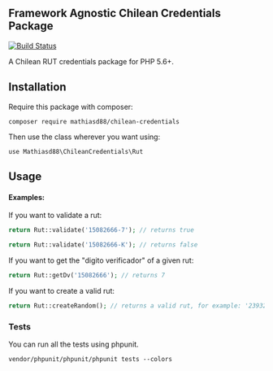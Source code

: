 ## Framework Agnostic Chilean Credentials Package

[![Build Status](https://travis-ci.org/mathiasd88/chilean-credentials.svg?branch=master)](https://travis-ci.org/mathiasd88/chilean-credentials)

A Chilean RUT credentials package for PHP 5.6+.

## Installation

Require this package with composer:

```
composer require mathiasd88/chilean-credentials
```

Then use the class wherever you want using:

```
use Mathiasd88\ChileanCredentials\Rut
```

## Usage

#### Examples:

If you want to validate a rut:

```php
return Rut::validate('15082666-7'); // returns true
```

```php
return Rut::validate('15082666-K'); // returns false
```

If you want to get the "digito verificador" of a given rut:

```php
return Rut::getDv('15082666'); // returns 7
```

If you want to create a valid rut:

```php
return Rut::createRandom(); // returns a valid rut, for example: '23932394-4'
```

### Tests

You can run all the tests using phpunit.

```
vendor/phpunit/phpunit/phpunit tests --colors
```
